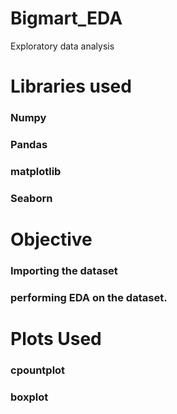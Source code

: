 # Bigmart_EDA
Exploratory data analysis
# **Libraries used**
### Numpy
### Pandas
### matplotlib
### Seaborn
# **Objective**
### Importing the dataset
### performing EDA on the dataset.
# **Plots Used**
### cpountplot 
### boxplot
